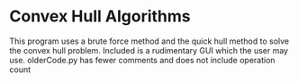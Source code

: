 # Convex Hull Algorithms
This program uses a brute force method and the quick hull method to solve the convex hull problem. Included is a rudimentary GUI which the user may use.
olderCode.py has fewer comments and does not include operation count
